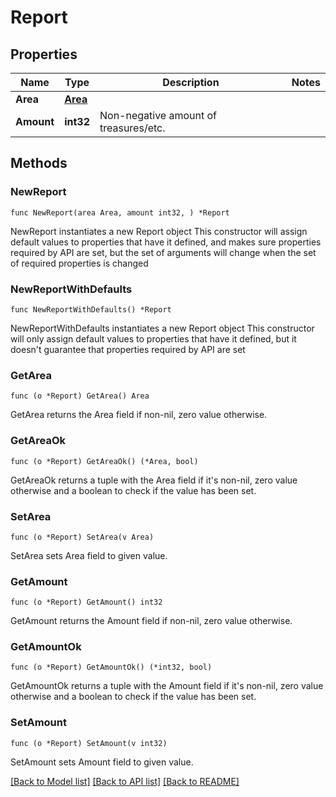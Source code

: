 # Report

## Properties

Name | Type | Description | Notes
------------ | ------------- | ------------- | -------------
**Area** | [**Area**](area.md) |  | 
**Amount** | **int32** | Non-negative amount of treasures/etc. | 

## Methods

### NewReport

`func NewReport(area Area, amount int32, ) *Report`

NewReport instantiates a new Report object
This constructor will assign default values to properties that have it defined,
and makes sure properties required by API are set, but the set of arguments
will change when the set of required properties is changed

### NewReportWithDefaults

`func NewReportWithDefaults() *Report`

NewReportWithDefaults instantiates a new Report object
This constructor will only assign default values to properties that have it defined,
but it doesn't guarantee that properties required by API are set

### GetArea

`func (o *Report) GetArea() Area`

GetArea returns the Area field if non-nil, zero value otherwise.

### GetAreaOk

`func (o *Report) GetAreaOk() (*Area, bool)`

GetAreaOk returns a tuple with the Area field if it's non-nil, zero value otherwise
and a boolean to check if the value has been set.

### SetArea

`func (o *Report) SetArea(v Area)`

SetArea sets Area field to given value.


### GetAmount

`func (o *Report) GetAmount() int32`

GetAmount returns the Amount field if non-nil, zero value otherwise.

### GetAmountOk

`func (o *Report) GetAmountOk() (*int32, bool)`

GetAmountOk returns a tuple with the Amount field if it's non-nil, zero value otherwise
and a boolean to check if the value has been set.

### SetAmount

`func (o *Report) SetAmount(v int32)`

SetAmount sets Amount field to given value.



[[Back to Model list]](../README.md#documentation-for-models) [[Back to API list]](../README.md#documentation-for-api-endpoints) [[Back to README]](../README.md)


